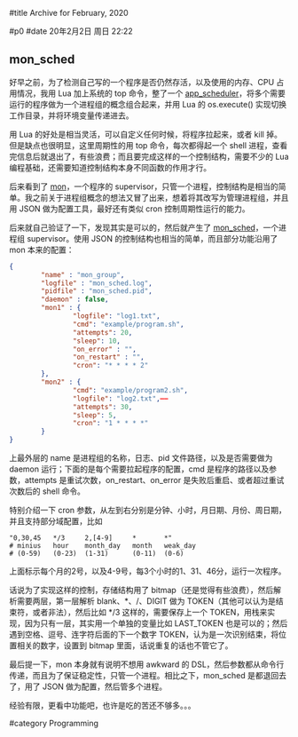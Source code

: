 #title Archive for February, 2020

#p0
#date 20年2月2日 周日 22:22

## mon_sched

好早之前，为了检测自己写的一个程序是否仍然存活，以及使用的内存、CPU 占用情况，我用 Lua 加上系统的 top 命令，整了一个 [app_scheduler](https://github.com/lalawue/app_scheduler)，将多个需要运行的程序做为一个进程组的概念组合起来，并用 Lua 的 os.execute() 实现切换工作目录，并将环境变量传递进去。

用 Lua 的好处是相当灵活，可以自定义任何时候，将程序拉起来，或者 kill 掉。但是缺点也很明显，这里周期性的用 top 命令，每次都得起一个 shell 进程，查看完信息后就退出了，有些浪费；而且要完成这样的一个控制结构，需要不少的 Lua 编程基础，还需要知道控制结构本身不同函数的作用才行。

后来看到了 [mon](https://github.com/tj/mon)，一个程序的 supervisor，只管一个进程，控制结构是相当的简单。我之前关于进程组概念的想法又冒了出来，想着将其改写为管理进程组，并且用 JSON 做为配置工具，最好还有类似 cron 控制周期性运行的能力。

后来就自己验证了一下，发现其实是可以的，然后就产生了 [mon_sched](https://github.com/lalawue/mon_sched)，一个进程组 supervisor。使用 JSON 的控制结构也相当的简单，而且部分功能沿用了 mon 本来的配置：

```json
{
        "name" : "mon_group",
        "logfile" : "mon_sched.log",
        "pidfile" : "mon_sched.pid",
        "daemon" : false,
        "mon1" : {
                "logfile": "log1.txt",
                "cmd": "example/program.sh",
                "attempts": 20,
		        "sleep": 10,
		        "on_error" : "",
		        "on_restart" : "",
                "cron": "* * * * 2"
        },
        "mon2" : {
                "cmd": "example/program2.sh",
                "logfile": "log2.txt",——
                "attempts": 30,
                "sleep": 5,
                "cron": "1 * * * *"
        }
}
```

上最外层的 name 是进程组的名称，日志、pid 文件路径，以及是否需要做为 daemon 运行；下面的是每个需要拉起程序的配置，cmd 是程序的路径以及参数，attempts 是重试次数，on_restart、on_error 是失败后重启、或者超过重试次数后的 shell 命令。

特别介绍一下 cron 参数，从左到右分别是分钟、小时，月日期、月份、周日期，并且支持部分域配置，比如

```source
"0,30,45   */3     2,[4-9]     *       *"
# minius   hour    month_day   month   weak_day
# (0-59)   (0-23)  (1-31)      (0-11)  (0-6)
```

上面标示每个月的2号，以及4-9号，每3个小时的1、31、46分，运行一次程序。

话说为了实现这样的控制，存储结构用了 bitmap（还是觉得有些浪费），然后解析需要两层，第一层解析 blank、*、/、DIGIT 做为 TOKEN（其他可以认为是结束符，或者非法），然后比如 */3 这样的，需要保存上一个 TOKEN，用栈来实现，因为只有一层，其实用一个单独的变量比如 LAST_TOKEN 也是可以的；然后遇到空格、逗号、连字符后面的下一个数字 TOKEN，认为是一次识别结束，将位置相关的数字，设置到 bitmap 里面，话说重复的话也不管它了。

最后提一下，mon 本身就有说明不想用 awkward 的 DSL，然后参数都从命令行传递，而且为了保证稳定性，只管一个进程。相比之下，mon_sched 是都退回去了，用了 JSON 做为配置，然后管多个进程。

经验有限，更看中功能吧，也许是吃的苦还不够多。。。

#category Programming
